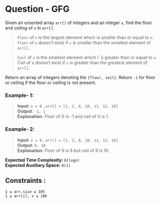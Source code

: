 # Question - GFG

Given an unsorted array `arr[]` of integers and an integer `x`, find the floor and ceiling of `x` in `arr[]`.

> `Floor` of `x` is the largest element which is smaller than or equal to `x`. `Floor` of `x` doesn’t exist if `x` is smaller than the smallest element of `arr[]`. 

> `Ceil` of `x` is the smallest element which i``s greater than or equal to `x`. Ceil of x doesn’t exist if `x` is greater than the greatest element of `arr[]`.

Return an array of integers denoting the `[floor, ceil]`. Return `-1` for floor or ceiling if the floor or ceiling is not present.

### Example- 1:

> **Input**: `x = 0` , `arr[] = [1, 2, 8, 10, 11, 12, 19]`  
**Output**: `-1, 1`  
**Explanation**: Floor of 0 is -1 and ceil of 0 is 1.

### Example- 2:

>**Input**: `x = 9` , `arr[] = [1, 2, 8, 10, 11, 12, 19]`  
**Output**: `8, 10`  
**Explanation**: Floor of 9 is 8 but ceil of 9 is 10.

**Expected Time Complexity:** `O(logn)`  
**Expected Auxiliary Space:** `O(1)`

## Constraints :
`1 ≤ arr.size ≤ 105`  
`1 ≤ arr[i], x ≤ 106`
